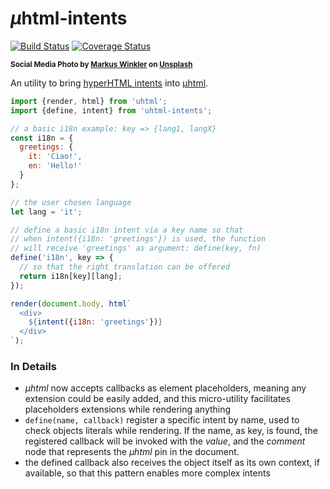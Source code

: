 # <em>µ</em>html-intents

[![Build Status](https://travis-ci.com/WebReflection/uhtml-intents.svg?branch=main)](https://travis-ci.com/WebReflection/uhtml-intents) [![Coverage Status](https://coveralls.io/repos/github/WebReflection/uhtml-intents/badge.svg?branch=main)](https://coveralls.io/github/WebReflection/uhtml-intents?branch=main)

<sup>**Social Media Photo by [Markus Winkler](https://unsplash.com/@markuswinkler) on [Unsplash](https://unsplash.com/)**</sup>

An utility to bring [hyperHTML intents](https://github.com/WebReflection/hyperHTML#readme) into [µhtml](https://github.com/WebReflection/uhtml#readme).

```js
import {render, html} from 'uhtml';
import {define, intent} from 'uhtml-intents';

// a basic i18n example: key => {lang1, langX}
const i18n = {
  greetings: {
    it: 'Ciao!',
    en: 'Hello!'
  }
};

// the user chosen language
let lang = 'it';

// define a basic i18n intent via a key name so that
// when intent({i18n: 'greetings'}) is used, the function
// will receive 'greetings' as argument: define(key, fn)
define('i18n', key => {
  // so that the right translation can be offered
  return i18n[key][lang];
});

render(document.body, html`
  <div>
    ${intent({i18n: 'greetings'})}
  </div>
`);
```

### In Details

  * *µhtml* now accepts callbacks as element placeholders, meaning any extension could be easily added, and this micro-utility facilitates placeholders extensions while rendering anything
  * `define(name, callback)` register a specific intent by name, used to check objects literals while rendering. If the name, as key, is found, the registered callback will be invoked with the *value*, and the *comment* node that represents the *µhtml* pin in the document.
  * the defined callback also receives the object itself as its own context, if available, so that this pattern enables more complex intents
